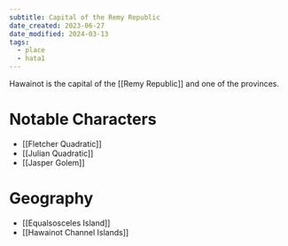 ```yaml
---
subtitle: Capital of the Remy Republic
date_created: 2023-06-27
date_modified: 2024-03-13
tags:
  - place
  - hata1
---
```


Hawainot is the capital of the [[Remy Republic]] and one of the provinces.

# Notable Characters

- [[Fletcher Quadratic]]
- [[Julian Quadratic]]
- [[Jasper Golem]]

# Geography

- [[Equalsosceles Island]]
- [[Hawainot Channel Islands]]
